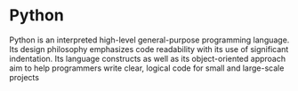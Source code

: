 # Python
Python is an interpreted high-level general-purpose programming language.
Its design philosophy emphasizes code readability with its use of significant indentation.
Its language constructs as well as its object-oriented approach aim to help programmers write clear, logical code for small and large-scale projects
